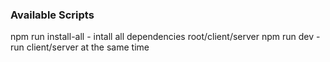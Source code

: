### Available Scripts

npm run install-all - intall all dependencies root/client/server
npm run dev - run client/server at the same time
